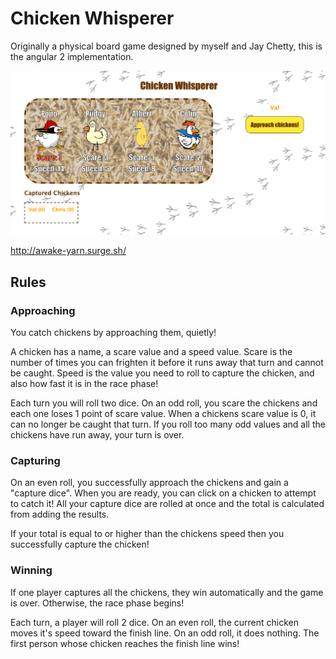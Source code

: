 # Chicken Whisperer 

Originally a physical board game designed by myself and Jay Chetty, this is the angular 2 implementation.

![Screenshot](screenshot.png?raw=true "Screenshot")

http://awake-yarn.surge.sh/

## Rules

### Approaching
You catch chickens by approaching them, quietly!

A chicken has a name, a scare value and a speed value. Scare is the number of times you can frighten it before it runs away that turn and cannot be caught. Speed is the value you need to roll to capture the chicken, and also how fast it is in the race phase!

Each turn you will roll two dice. On an odd roll, you scare the chickens and each one loses 1 point of scare value. When a chickens scare value is 0, it can no longer be caught that turn. If you roll too many odd values and all the chickens have run away, your turn is over.

### Capturing
On an even roll, you successfully approach the chickens and gain a "capture dice". When you are ready, you can click on a chicken to attempt to catch it! All your capture dice are rolled at once and the total is calculated from adding the results.

If your total is equal to or higher than the chickens speed then you successfully capture the chicken!</p>

### Winning
If one player captures all the chickens, they win automatically and the game is over. Otherwise, the race phase begins! </p>
  
Each turn, a player will roll 2 dice. On an even roll, the current chicken moves it's speed toward the finish line. On an odd roll, it does nothing. The first person whose chicken reaches the finish line wins!
